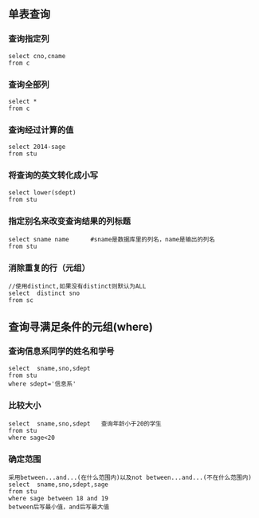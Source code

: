 ## 单表查询
### 查询指定列
    select cno,cname
    from c
### 查询全部列
    select *
    from c
### 查询经过计算的值
    select 2014-sage
    from stu
### 将查询的英文转化成小写
    select lower(sdept)
    from stu
### 指定别名来改变查询结果的列标题
    select sname name      #sname是数据库里的列名，name是输出的列名
    from stu
### 消除重复的行（元组）
    //使用distinct,如果没有distinct则默认为ALL
    select  distinct sno
    from sc
## 查询寻满足条件的元组(where)
### 查询信息系同学的姓名和学号
    select  sname,sno,sdept
    from stu
    where sdept='信息系'
### 比较大小
    select  sname,sno,sdept   查询年龄小于20的学生
    from stu
    where sage<20
### 确定范围
    采用between...and...(在什么范围内)以及not between...and...(不在什么范围内)
    select  sname,sno,sdept,sage
    from stu
    where sage between 18 and 19
    between后写最小值，and后写最大值
  
  
  
  
  
  
  
  
  
  
  
  
  
  
  
  
  
  
  
  
  
  
  
  
  
  
  
  
  
  
  
  
  
  
  
  
  
  
  
  
  
  
  
  
  
  
  
  
  
  
  
  
  
  
  
  
  
  
  
  
  
  
  
  
  
  
  
  
  
  
  
  
  
  
  
  
  
  
  
  
  
  
  
  
  
  
  
  
  
  
  
  
  
